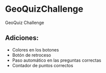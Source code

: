 # GeoQuizChallenge
GeoQuiz Challenge
## Adiciones:
- Colores en los botones
- Botón de retroceso
- Paso automático en las preguntas correctas
- Contador de puntos correctos
